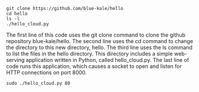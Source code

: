 ```
git clone https://github.com/blue-kale/hello
cd hello
ls -l
./hello_cloud.py

```

The first line of this code uses the git clone command to clone the github repository blue-kale/hello. The second line uses the cd command to change the directory to this new directory, hello. The third line uses the ls command to list the files in the hello directory. This directory includes a simple web-serving application written in Python, called hello_cloud.py. The last line of code runs this application, which causes a socket to open and listen for HTTP connections on port 8000.

```
sudo ./hello_cloud.py 80
```
